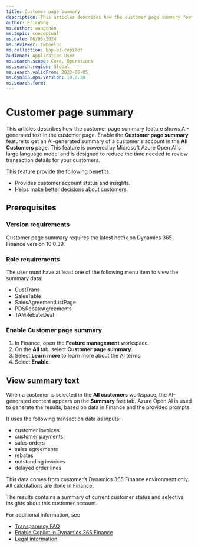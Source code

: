 ```yaml
---
title: Customer page summary
description: This articles describes how the customer page summary feature shows AI-generated text in the customer page.
author: EricWang
ms.author: wangchen
ms.topic: conceptual
ms.date: 06/05/2024
ms.reviewer: twheeloc
ms.collection: bap-ai-copilot
audience: Application User
ms.search.scope: Core, Operations
ms.search.region: Global
ms.search.validFrom: 2023-06-05
ms.dyn365.ops.version: 10.0.38
ms.search.form:    
---
```


# Customer page summary
This articles describes how the customer page summary feature shows AI-generated text in the customer page.
Enable the **Customer page summary** feature to get an AI-generated summary of a customer's account in the **All Customers** page. This feature is powered by Microsoft Azure Open AI's large language model and is designed to reduce the time needed to review transaction details for your customers.

This feature provide the following benefits: 
- Provides customer account status and insights.
- Helps make better decisions about customers.

## Prerequisites

### Version requirements

Customer page summary requires the latest hotfix on Dynamics 365 Finance version 10.0.39.

### Role requirements

The user must have at least one of the following menu item to view the summary data:

- CustTrans
- SalesTable
- SalesAgreementListPage
- PDSRebateAgreements
- TAMRebateDeal

### Enable Customer page summary

1. In Finance, open the **Feature management** workspace.
1. On the **All** tab, select **Customer page summary**.
1. Select **Learn more** to learn more about the AI terms.
1. Select **Enable**.

## View summary text

When a customer is selected in the **All customers** workspace, the AI-generated content appears on the **Summary** fast tab. Azure Open AI is used to generate the results, based on data in Finance and the provided prompts. 

It uses the following transaction data as inputs: 
 - customer invoices
 - customer payments
 - sales orders
 - sales agreements
 - rebates
 - outstanding invoices
 - delayed order lines

 This data comes from customer’s Dynamics 365 Finance environment only. All calculations are done in Finance. 

The results contains a summary of current customer status and selective insights about this customer account.

For additional information, see

- [Transparency FAQ](CustomerPageSummaryFAQ.md)
- [Enable Copilot in Dynamics 365 Finance](https://go.microsoft.com/fwlink/?linkid=2274122)
- [Legal information](https://go.microsoft.com/fwlink/?linkid=2173149)
